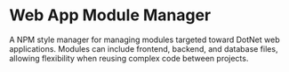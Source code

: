 # Web App Module Manager

A NPM style manager for managing modules targeted toward DotNet web applications. Modules can include frontend, backend, and database files, allowing flexibility when reusing complex code between projects.